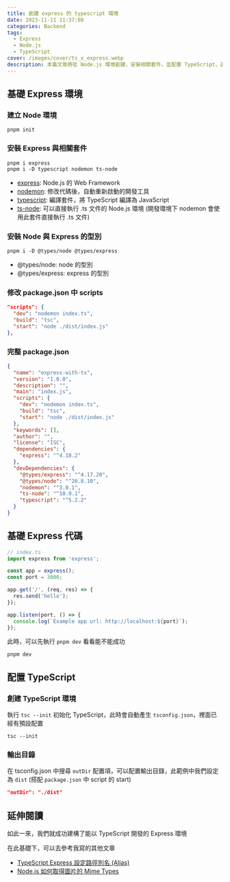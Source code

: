 ```yaml
---
title: 創建 express 的 typescript 環境
date: 2023-11-11 11:37:08
categories: Backend
tags:
  - Express
  - Node.js
  - TypeScript
cover: /images/cover/ts_x_express.webp
description: 本篇文章將從 Node.js 環境創建，安裝相關套件，並配置 TypeScript，逐步完成一個使用 TypeScript 的 Express 應用。
---
```


## 基礎 Express 環境

### 建立 Node 環境

```
pnpm init
```

### 安裝 Express 與相關套件

```
pnpm i express
pnpm i -D typescript nodemon ts-node
```

- [express](https://expressjs.com/): Node.js 的 Web Framework
- [nodemon](https://nodemon.io/): 修改代碼後，自動重新啟動的開發工具
- [typescript](https://www.typescriptlang.org/): 編譯套件，將 TypeScript 編譯為 JavaScript
- [ts-node](https://typestrong.org/ts-node/): 可以直接執行 .ts 文件的 Node.js 環境 (開發環境下 nodemon 會使用此套件直接執行 .ts 文件)

### 安裝 Node 與 Express 的型別

```
pnpm i -D @types/node @types/express
```

- @types/node: node 的型別
- @types/express: express 的型別

### 修改 package.json 中 scripts

```json
"scripts": {
  "dev": "nodemon index.ts",
  "build": "tsc",
  "start": "node ./dist/index.js"
},
```

### 完整 package.json

```json
{
  "name": "express-with-ts",
  "version": "1.0.0",
  "description": "",
  "main": "index.js",
  "scripts": {
    "dev": "nodemon index.ts",
    "build": "tsc",
    "start": "node ./dist/index.js"
  },
  "keywords": [],
  "author": "",
  "license": "ISC",
  "dependencies": {
    "express": "^4.18.2"
  },
  "devDependencies": {
    "@types/express": "^4.17.20",
    "@types/node": "^20.8.10",
    "nodemon": "^3.0.1",
    "ts-node": "^10.9.1",
    "typescript": "^5.2.2"
  }
}
```

## 基礎 Express 代碼

```typescript
// index.ts
import express from 'express';

const app = express();
const port = 3000;

app.get('/', (req, res) => {
  res.send('hello');
});

app.listen(port, () => {
  console.log(`Example app url: http://localhost:${port}`);
});
```

此時，可以先執行 `pnpm dev` 看看能不能成功

```
pnpm dev
```

## 配置 TypeScript

### 創建 TypeScript 環境

執行 `tsc --init` 初始化 TypeScript，此時會自動產生 `tsconfig.json`，裡面已經有預設配置

```
tsc --init
```

### 輸出目錄

在 tsconfig.json 中搜尋 `outDir` 配置項，可以配置輸出目錄，此範例中我們設定為 `dist` (搭配 `package.json` 中 script 的 start)

```json
"outDir": "./dist"
```

## 延伸閱讀

如此一來，我們就成功建構了能以 TypeScript 開發的 Express 環境

在此基礎下，可以去參考我寫的其他文章

- [TypeScript Express 設定路徑別名 (Alias)](/Backend/typescript-express-alias/)
- [Node.js 如何取得圖片的 Mime Types](/Backend/nodejs-get-mime-types/)
